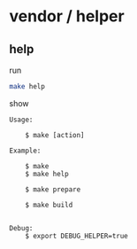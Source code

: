 

# vendor / helper


## help

run

``` sh
make help
```

show

```
Usage:

	$ make [action]

Example:

	$ make
	$ make help

	$ make prepare

	$ make build


Debug:
	$ export DEBUG_HELPER=true

```
